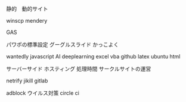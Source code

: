 静的　動的サイト

winscp mendery

GAS

パワポの標準設定 グーグルスライド かっこよく

wantedly javascript AI deeplearning excel vba github latex ubuntu html

サーバーサイド ホスティング 処理時間 サークルサイトの運営

netrify jikill gitlab

adblock ウイルス対策 circle ci
